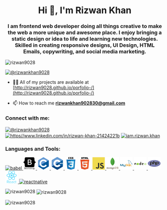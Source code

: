 <h1 align="center">Hi 👋, I'm Rizwan Khan</h1>
<h3 align="center">I am frontend web developer doing all things creative to make the web a more unique and awesome place. I enjoy bringing a static design or idea to life and learning new technologies. Skilled in creating responsive designs, UI Design, HTML Emails, copywriting, and social media marketing.</h3>

<p align="left"> <img src="https://komarev.com/ghpvc/?username=rizwan9028&label=Profile%20views&color=0e75b6&style=flat" alt="rizwan9028" /> </p>

<p align="left"> <a href="https://twitter.com/@RizwanKhan9028" target="blank"><img src="https://img.shields.io/twitter/follow/@rizwankhan9028?logo=twitter&style=for-the-badge" alt="@rizwankhan9028" /></a> </p>

- 👨‍💻 All of my projects are available at [http://rizwan9028.github.io/porfolio-/](http://rizwan9028.github.io/porfolio-/)

- 📫 How to reach me **rizwankhan902830@gmail.com**

<h3 align="left">Connect with me:</h3>
<p align="left">
<a href="https://twitter.com/@rizwankhan9028" target="blank"><img align="center" src="https://raw.githubusercontent.com/rahuldkjain/github-profile-readme-generator/master/src/images/icons/Social/twitter.svg" alt="@rizwankhan9028" height="30" width="40" /></a>
<a href="https://linkedin.com/in/https//www.linkedin.com/in/rizwan-khan-21424221b" target="blank"><img align="center" src="https://raw.githubusercontent.com/rahuldkjain/github-profile-readme-generator/master/src/images/icons/Social/linked-in-alt.svg" alt="https//www.linkedin.com/in/rizwan-khan-21424221b" height="30" width="40" /></a>
<a href="https://instagram.com/iam.rizwan.khan" target="blank"><img align="center" src="https://raw.githubusercontent.com/rahuldkjain/github-profile-readme-generator/master/src/images/icons/Social/instagram.svg" alt="iam.rizwan.khan" height="30" width="40" /></a>
</p>

<h3 align="left">Languages and Tools:</h3>
<p align="left"> <a href="https://babeljs.io/" target="_blank" rel="noreferrer"> <img src="https://www.vectorlogo.zone/logos/babeljs/babeljs-icon.svg" alt="babel" width="40" height="40"/> </a> <a href="https://getbootstrap.com" target="_blank" rel="noreferrer"> <img src="https://raw.githubusercontent.com/devicons/devicon/master/icons/bootstrap/bootstrap-plain-wordmark.svg" alt="bootstrap" width="40" height="40"/> </a> <a href="https://www.cprogramming.com/" target="_blank" rel="noreferrer"> <img src="https://raw.githubusercontent.com/devicons/devicon/master/icons/c/c-original.svg" alt="c" width="40" height="40"/> </a> <a href="https://www.w3schools.com/cpp/" target="_blank" rel="noreferrer"> <img src="https://raw.githubusercontent.com/devicons/devicon/master/icons/cplusplus/cplusplus-original.svg" alt="cplusplus" width="40" height="40"/> </a> <a href="https://www.w3schools.com/css/" target="_blank" rel="noreferrer"> <img src="https://raw.githubusercontent.com/devicons/devicon/master/icons/css3/css3-original-wordmark.svg" alt="css3" width="40" height="40"/> </a> <a href="https://www.w3.org/html/" target="_blank" rel="noreferrer"> <img src="https://raw.githubusercontent.com/devicons/devicon/master/icons/html5/html5-original-wordmark.svg" alt="html5" width="40" height="40"/> </a> <a href="https://developer.mozilla.org/en-US/docs/Web/JavaScript" target="_blank" rel="noreferrer"> <img src="https://raw.githubusercontent.com/devicons/devicon/master/icons/javascript/javascript-original.svg" alt="javascript" width="40" height="40"/> </a> <a href="https://www.mongodb.com/" target="_blank" rel="noreferrer"> <img src="https://raw.githubusercontent.com/devicons/devicon/master/icons/mongodb/mongodb-original-wordmark.svg" alt="mongodb" width="40" height="40"/> </a> <a href="https://www.mysql.com/" target="_blank" rel="noreferrer"> <img src="https://raw.githubusercontent.com/devicons/devicon/master/icons/mysql/mysql-original-wordmark.svg" alt="mysql" width="40" height="40"/> </a> <a href="https://nodejs.org" target="_blank" rel="noreferrer"> <img src="https://raw.githubusercontent.com/devicons/devicon/master/icons/nodejs/nodejs-original-wordmark.svg" alt="nodejs" width="40" height="40"/> </a> <a href="https://www.php.net" target="_blank" rel="noreferrer"> <img src="https://raw.githubusercontent.com/devicons/devicon/master/icons/php/php-original.svg" alt="php" width="40" height="40"/> </a> <a href="https://reactjs.org/" target="_blank" rel="noreferrer"> <img src="https://raw.githubusercontent.com/devicons/devicon/master/icons/react/react-original-wordmark.svg" alt="react" width="40" height="40"/> </a> <a href="https://reactnative.dev/" target="_blank" rel="noreferrer"> <img src="https://reactnative.dev/img/header_logo.svg" alt="reactnative" width="40" height="40"/> </a> </p>

<p><img align="left" src="https://github-readme-stats.vercel.app/api/top-langs?username=rizwan9028&show_icons=true&locale=en&layout=compact" alt="rizwan9028" /></p>

<p>&nbsp;<img align="center" src="https://github-readme-stats.vercel.app/api?username=rizwan9028&show_icons=true&locale=en" alt="rizwan9028" /></p>

<p><img align="center" src="https://github-readme-streak-stats.herokuapp.com/?user=rizwan9028&" alt="rizwan9028" /></p>
